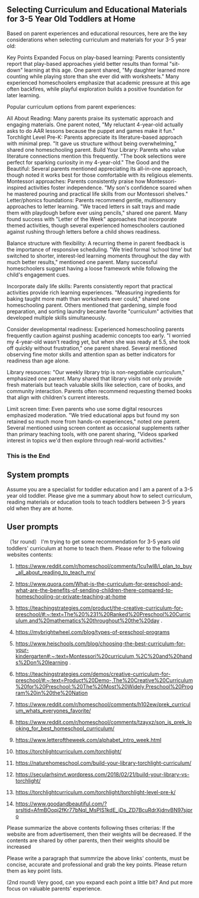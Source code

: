 ## Selecting Curriculum and Educational Materials for 3-5 Year Old Toddlers at Home

Based on parent experiences and educational resources, here are the key considerations when selecting curriculum and materials for your 3-5 year old:

Key Points Expanded
Focus on play-based learning: Parents consistently report that play-based approaches yield better results than formal "sit-down" learning at this age. One parent shared, "My daughter learned more counting while playing store than she ever did with worksheets." Many experienced homeschoolers emphasize that academic pressure at this age often backfires, while playful exploration builds a positive foundation for later learning.

Popular curriculum options from parent experiences:

All About Reading: Many parents praise its systematic approach and engaging materials. One parent noted, "My reluctant 4-year-old actually asks to do AAR lessons because the puppet and games make it fun."
Torchlight Level Pre-K: Parents appreciate its literature-based approach with minimal prep. "It gave us structure without being overwhelming," shared one homeschooling parent.
Build Your Library: Parents who value literature connections mention this frequently. "The book selections were perfect for sparking curiosity in my 4-year-old."
The Good and the Beautiful: Several parents mentioned appreciating its all-in-one approach, though noted it works best for those comfortable with its religious elements.
Montessori approaches: Parents consistently praise how Montessori-inspired activities foster independence. "My son's confidence soared when he mastered pouring and practical life skills from our Montessori shelves."
Letter/phonics foundations: Parents recommend gentle, multisensory approaches to letter learning. "We traced letters in salt trays and made them with playdough before ever using pencils," shared one parent. Many found success with "Letter of the Week" approaches that incorporate themed activities, though several experienced homeschoolers cautioned against rushing through letters before a child shows readiness.

Balance structure with flexibility: A recurring theme in parent feedback is the importance of responsive scheduling. "We tried formal 'school time' but switched to shorter, interest-led learning moments throughout the day with much better results," mentioned one parent. Many successful homeschoolers suggest having a loose framework while following the child's engagement cues.

Incorporate daily life skills: Parents consistently report that practical activities provide rich learning experiences. "Measuring ingredients for baking taught more math than worksheets ever could," shared one homeschooling parent. Others mentioned that gardening, simple food preparation, and sorting laundry became favorite "curriculum" activities that developed multiple skills simultaneously.

Consider developmental readiness: Experienced homeschooling parents frequently caution against pushing academic concepts too early. "I worried my 4-year-old wasn't reading yet, but when she was ready at 5.5, she took off quickly without frustration," one parent shared. Several mentioned observing fine motor skills and attention span as better indicators for readiness than age alone.

Library resources: "Our weekly library trip is non-negotiable curriculum," emphasized one parent. Many shared that library visits not only provide fresh materials but teach valuable skills like selection, care of books, and community interaction. Parents often recommend requesting themed books that align with children's current interests.

Limit screen time: Even parents who use some digital resources emphasized moderation. "We tried educational apps but found my son retained so much more from hands-on experiences," noted one parent. Several mentioned using screen content as occasional supplements rather than primary teaching tools, with one parent sharing, "Videos sparked interest in topics we'd then explore through real-world activities."

### This is the End

## System prompts
Assume you are a specialist for toddler education and I am a parent of a 3-5 year old toddler. Please give me a summary about how to select curriculum, reading materials or education tools to teach toddlers between 3-5 years old when they are at home.

## User prompts
（1sr round）
I'm trying to get some recommendation for 3-5 years old toddlers' curriculum at home to teach them. Please refer to the following websites contents:
1. https://www.reddit.com/r/homeschool/comments/1cu1wl8/i_plan_to_buy_all_about_reading_to_teach_my/ 

2. https://www.quora.com/What-is-the-curriculum-for-preschool-and-what-are-the-benefits-of-sending-children-there-compared-to-homeschooling-or-private-teaching-at-home 

3. https://teachingstrategies.com/product/the-creative-curriculum-for-preschool/#:~:text=The%20%231%20Ranked%20Preschool%20Curriculum,and%20mathematics%20throughout%20the%20day .

4. https://mybrightwheel.com/blog/types-of-preschool-programs 

5. https://www.heischools.com/blog/choosing-the-best-curriculum-for-your-kindergarten#:~:text=Montessori%20curriculum,%2C%20and%20hands%2Don%20learning .

6. https://teachingstrategies.com/demos/creative-curriculum-for-preschool/#:~:text=Product%20Demo-,The%20Creative%20Curriculum%20for%20Preschool:%20The%20Most%20Widely,Preschool%20Program%20in%20the%20Nation 

7. https://www.reddit.com/r/homeschool/comments/h102ew/prek_curriculum_whats_everyones_favorite/ 

8. https://www.reddit.com/r/homeschool/comments/tzayxz/son_is_prek_looking_for_best_homeschool_curriculum/ 

9. https://www.letteroftheweek.com/alphabet_intro_week.html 

10. https://torchlightcurriculum.com/torchlight/ 

11. https://naturehomeschool.com/build-your-library-torchlight-curriculum/ 

12. https://secularhsinvt.wordpress.com/2018/02/21/build-your-library-vs-torchlight/ 

13. https://torchlightcurriculum.com/torchlight/torchlight-level-pre-k/ 

14. https://www.goodandbeautiful.com/?srsltid=AfmBOopj2fKr77bNql_MsPIS1kdE_jDs_ZD7BcuRdrXjdnvBN97sjpro 

Please summarize the above contents following thses criterias:
If the website are from advertisement, then their weights will be decreased. If the contents are shared by other parents, then their weights should be increased

Please write a paragraph that summrize the above links' contents, must be concise, accurate and professional and grab the key points. Please return them as key point lists.

(2nd round)
Very good, can you expand each point a little bit? And put more focus on valuable parents' experience.
